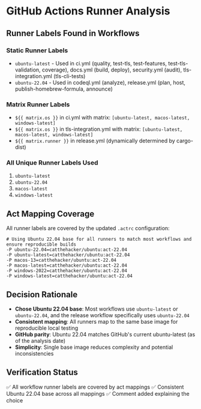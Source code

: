 # GitHub Actions Runner Analysis

## Runner Labels Found in Workflows

### Static Runner Labels

- `ubuntu-latest` - Used in ci.yml (quality, test-tls, test-features, test-tls-validation, coverage), docs.yml (build, deploy), security.yml (audit), tls-integration.yml (tls-cli-tests)
- `ubuntu-22.04` - Used in codeql.yml (analyze), release.yml (plan, host, publish-homebrew-formula, announce)

### Matrix Runner Labels

- `${{ matrix.os }}` in ci.yml with matrix: `[ubuntu-latest, macos-latest, windows-latest]`
- `${{ matrix.os }}` in tls-integration.yml with matrix: `[ubuntu-latest, macos-latest, windows-latest]`
- `${{ matrix.runner }}` in release.yml (dynamically determined by cargo-dist)

### All Unique Runner Labels Used

1. `ubuntu-latest`
2. `ubuntu-22.04`
3. `macos-latest`
4. `windows-latest`

## Act Mapping Coverage

All runner labels are covered by the updated `.actrc` configuration:

```
# Using Ubuntu 22.04 base for all runners to match most workflows and ensure reproducible builds
-P ubuntu-22.04=catthehacker/ubuntu:act-22.04
-P ubuntu-latest=catthehacker/ubuntu:act-22.04
-P macos-13=catthehacker/ubuntu:act-22.04
-P macos-latest=catthehacker/ubuntu:act-22.04
-P windows-2022=catthehacker/ubuntu:act-22.04
-P windows-latest=catthehacker/ubuntu:act-22.04
```

## Decision Rationale

- **Chose Ubuntu 22.04 base**: Most workflows use `ubuntu-latest` or `ubuntu-22.04`, and the release workflow specifically uses `ubuntu-22.04`
- **Consistent mapping**: All runners map to the same base image for reproducible local testing
- **GitHub parity**: Ubuntu 22.04 matches GitHub's current ubuntu-latest (as of the analysis date)
- **Simplicity**: Single base image reduces complexity and potential inconsistencies

## Verification Status

✅ All workflow runner labels are covered by act mappings
✅ Consistent Ubuntu 22.04 base across all mappings
✅ Comment added explaining the choice
